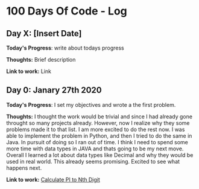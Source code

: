 # 100 Days Of Code - Log

## Day X: [Insert Date]

**Today's Progress**: write about todays progress

**Thoughts:** Brief description

**Link to work:** Link

## Day 0: Janary 27th 2020

**Today's Progress**: I set my objectives and wrote a the first problem.

**Thoughts:** I thought the work would be trivial and since I had already gone throught so many projects already. However, now I realize why they some problems made it to that list. I am more excited to do the rest now. I was able to implement the problem in Python, and then I tried to do the same in Java. In pursuit of doing so I ran out of time. I think I need to spend some more time with data types in JAVA and thats going to be my next move. Overall I learned a lot about data types like Decimal and why they would be used in real world. This already seems promising. Excited to see what happens next.

**Link to work:** [Calculate PI to Nth Digit](https://github.com/sagarc03/Projects-Solution-Python/blob/master/Numbers/ndigitPI.py)
